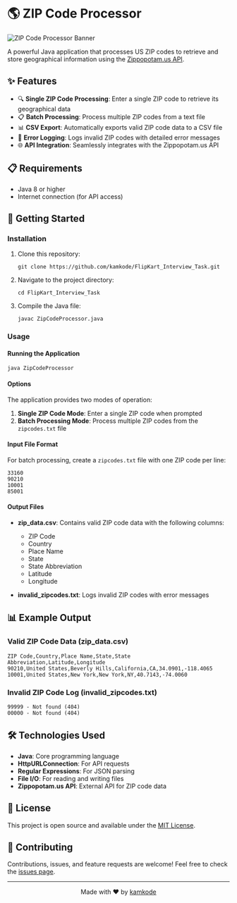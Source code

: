 # 🌎 ZIP Code Processor

![ZIP Code Processor Banner](https://img.shields.io/badge/ZIP%20Code-Processor-blue?style=for-the-badge&logo=java)

A powerful Java application that processes US ZIP codes to retrieve and store geographical information using the [Zippopotam.us API](https://api.zippopotam.us/).

## ✨ Features

- 🔍 **Single ZIP Code Processing**: Enter a single ZIP code to retrieve its geographical data
- 📋 **Batch Processing**: Process multiple ZIP codes from a text file
- 📊 **CSV Export**: Automatically exports valid ZIP code data to a CSV file
- 📝 **Error Logging**: Logs invalid ZIP codes with detailed error messages
- 🌐 **API Integration**: Seamlessly integrates with the Zippopotam.us API

## 📋 Requirements

- Java 8 or higher
- Internet connection (for API access)

## 🚀 Getting Started

### Installation

1. Clone this repository:
   ```
   git clone https://github.com/kamkode/FlipKart_Interview_Task.git
   ```
2. Navigate to the project directory:
   ```
   cd FlipKart_Interview_Task
   ```
3. Compile the Java file:
   ```
   javac ZipCodeProcessor.java
   ```

### Usage

#### Running the Application

```
java ZipCodeProcessor
```

#### Options

The application provides two modes of operation:

1. **Single ZIP Code Mode**: Enter a single ZIP code when prompted
2. **Batch Processing Mode**: Process multiple ZIP codes from the `zipcodes.txt` file

#### Input File Format

For batch processing, create a `zipcodes.txt` file with one ZIP code per line:

```
33160
90210
10001
85001
```

#### Output Files

- **zip_data.csv**: Contains valid ZIP code data with the following columns:
  - ZIP Code
  - Country
  - Place Name
  - State
  - State Abbreviation
  - Latitude
  - Longitude

- **invalid_zipcodes.txt**: Logs invalid ZIP codes with error messages

## 📊 Example Output

### Valid ZIP Code Data (zip_data.csv)

```
ZIP Code,Country,Place Name,State,State Abbreviation,Latitude,Longitude
90210,United States,Beverly Hills,California,CA,34.0901,-118.4065
10001,United States,New York,New York,NY,40.7143,-74.0060
```

### Invalid ZIP Code Log (invalid_zipcodes.txt)

```
99999 - Not found (404)
00000 - Not found (404)
```

## 🛠️ Technologies Used

- **Java**: Core programming language
- **HttpURLConnection**: For API requests
- **Regular Expressions**: For JSON parsing
- **File I/O**: For reading and writing files
- **Zippopotam.us API**: External API for ZIP code data

## 📝 License

This project is open source and available under the [MIT License](LICENSE).

## 🤝 Contributing

Contributions, issues, and feature requests are welcome! Feel free to check the [issues page](https://github.com/kamkode/FlipKart_Interview_Task/issues).

---

<p align="center">
  Made with ❤️ by <a href="https://github.com/kamkode">kamkode</a>
</p>